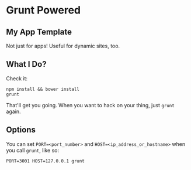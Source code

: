 # Grunt Powered
## My App Template

Not just for apps! Useful for dynamic sites, too.

## What I Do?

Check it:

    npm install && bower install
    grunt

That'll get you going. When you want to hack on your thing, just `grunt` again.


## Options

You can set `PORT=<port_number>` and `HOST=<ip_address_or_hostname>` when you
call `grunt`, like so:

    PORT=3001 HOST=127.0.0.1 grunt
